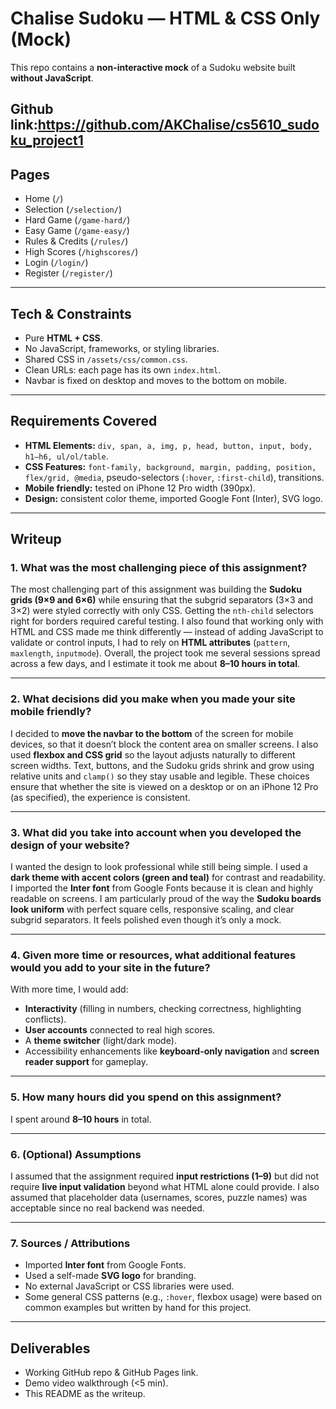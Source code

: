 
# Chalise Sudoku — HTML & CSS Only (Mock)

This repo contains a **non-interactive mock** of a Sudoku website built **without JavaScript**.

Github link:https://github.com/AKChalise/cs5610_sudoku_project1
---

##  Pages

* Home (`/`)
* Selection (`/selection/`)
* Hard Game (`/game-hard/`)
* Easy Game (`/game-easy/`)
* Rules & Credits (`/rules/`)
* High Scores (`/highscores/`)
* Login (`/login/`)
* Register (`/register/`)

---

##  Tech & Constraints

* Pure **HTML + CSS**.
* No JavaScript, frameworks, or styling libraries.
* Shared CSS in `/assets/css/common.css`.
* Clean URLs: each page has its own `index.html`.
* Navbar is fixed on desktop and moves to the bottom on mobile.

---

##  Requirements Covered

* **HTML Elements:** `div, span, a, img, p, head, button, input, body, h1–h6, ul/ol/table`.
* **CSS Features:** `font-family, background, margin, padding, position, flex/grid, @media`, pseudo-selectors (`:hover`, `:first-child`), transitions.
* **Mobile friendly:** tested on iPhone 12 Pro width (390px).
* **Design:** consistent color theme, imported Google Font (Inter), SVG logo.

---

##  Writeup

### 1. What was the most challenging piece of this assignment?

The most challenging part of this assignment was building the **Sudoku grids (9×9 and 6×6)** while ensuring that the subgrid separators (3×3 and 3×2) were styled correctly with only CSS. Getting the `nth-child` selectors right for borders required careful testing.
I also found that working only with HTML and CSS made me think differently — instead of adding JavaScript to validate or control inputs, I had to rely on **HTML attributes** (`pattern`, `maxlength`, `inputmode`).
Overall, the project took me several sessions spread across a few days, and I estimate it took me about **8–10 hours in total**.

---

### 2. What decisions did you make when you made your site mobile friendly?

I decided to **move the navbar to the bottom** of the screen for mobile devices, so that it doesn’t block the content area on smaller screens.
I also used **flexbox and CSS grid** so the layout adjusts naturally to different screen widths. Text, buttons, and the Sudoku grids shrink and grow using relative units and `clamp()` so they stay usable and legible.
These choices ensure that whether the site is viewed on a desktop or on an iPhone 12 Pro (as specified), the experience is consistent.

---

### 3. What did you take into account when you developed the design of your website?

I wanted the design to look professional while still being simple. I used a **dark theme with accent colors (green and teal)** for contrast and readability.
I imported the **Inter font** from Google Fonts because it is clean and highly readable on screens.
I am particularly proud of the way the **Sudoku boards look uniform** with perfect square cells, responsive scaling, and clear subgrid separators. It feels polished even though it’s only a mock.

---

### 4. Given more time or resources, what additional features would you add to your site in the future?

With more time, I would add:

* **Interactivity** (filling in numbers, checking correctness, highlighting conflicts).
* **User accounts** connected to real high scores.
* A **theme switcher** (light/dark mode).
* Accessibility enhancements like **keyboard-only navigation** and **screen reader support** for gameplay.

---

### 5. How many hours did you spend on this assignment?

I spent around **8–10 hours** in total.

---

### 6. (Optional) Assumptions

I assumed that the assignment required **input restrictions (1–9)** but did not require **live input validation** beyond what HTML alone could provide. I also assumed that placeholder data (usernames, scores, puzzle names) was acceptable since no real backend was needed.

---

### 7. Sources / Attributions

* Imported **Inter font** from Google Fonts.
* Used a self-made **SVG logo** for branding.
* No external JavaScript or CSS libraries were used.
* Some general CSS patterns (e.g., `:hover`, flexbox usage) were based on common examples but written by hand for this project.

---

##  Deliverables

* Working GitHub repo & GitHub Pages link.
* Demo video walkthrough (<5 min).
* This README as the writeup.

